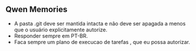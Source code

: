 ## Qwen Memories

- A pasta .git deve ser mantida intacta e não deve ser apagada a menos que o usuário explicitamente autorize.
- Responder sempre em PT-BR.
- Faca sempre um plano de execucao de tarefas , que eu possa autorizar.
